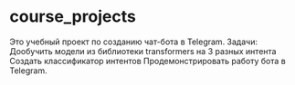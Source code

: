 # course_projects
Это учебный проект по созданию чат-бота в Telegram.
Задачи:
Дообучить модели из библиотеки transformers на 3 разных интента
Создать классификатор интентов
Продемонстрировать работу бота в Telegram.
